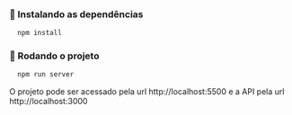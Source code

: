 ### :rocket: Instalando as dependências
```js
  npm install
```

### :tada: Rodando o projeto
```js
  npm run server
```

O projeto pode ser acessado pela url http://localhost:5500 e a API pela url http://localhost:3000